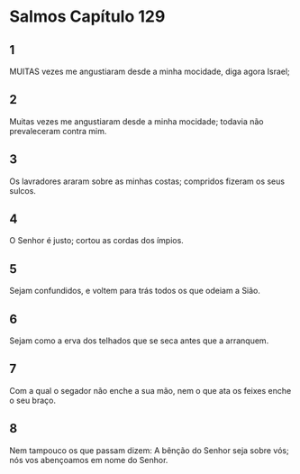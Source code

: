 # Salmos Capítulo 129

## 1
MUITAS vezes me angustiaram desde a minha mocidade, diga agora Israel;

## 2
Muitas vezes me angustiaram desde a minha mocidade; todavia não prevaleceram contra mim.

## 3
Os lavradores araram sobre as minhas costas; compridos fizeram os seus sulcos.

## 4
O Senhor é justo; cortou as cordas dos ímpios.

## 5
Sejam confundidos, e voltem para trás todos os que odeiam a Sião.

## 6
Sejam como a erva dos telhados que se seca antes que a arranquem.

## 7
Com a qual o segador não enche a sua mão, nem o que ata os feixes enche o seu braço.

## 8
Nem tampouco os que passam dizem: A bênção do Senhor seja sobre vós; nós vos abençoamos em nome do Senhor.

